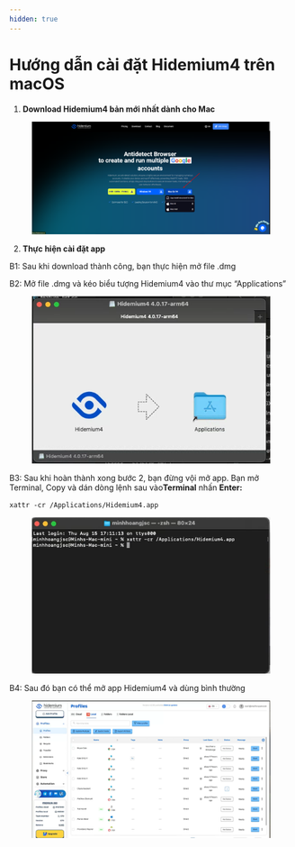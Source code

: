 ```yaml
---
hidden: true
---
```


# Hướng dẫn cài đặt Hidemium4 trên macOS

1. **Download Hidemium4 bản mới nhất dành cho Mac**

<figure><img src=".gitbook/assets/image (153).png" alt=""><figcaption></figcaption></figure>

2. **Thực hiện cài đặt app**

B1: Sau khi download thành công, bạn thực hiện mở file .dmg

B2: Mở file .dmg và kéo biểu tượng Hidemium4 vào thư mục “Applications”

<figure><img src=".gitbook/assets/image (151).png" alt=""><figcaption></figcaption></figure>

B3: Sau khi hoàn thành xong bước 2, bạn đừng vội mở app. Bạn mở Terminal, Copy và dán dòng lệnh sau vào**Terminal** nhấn **Enter:**

```
xattr -cr /Applications/Hidemium4.app
```

<figure><img src=".gitbook/assets/image (155).png" alt=""><figcaption></figcaption></figure>

B4: Sau đó bạn có thể mở app Hidemium4 và dùng bình thường

<figure><img src=".gitbook/assets/image (154).png" alt=""><figcaption></figcaption></figure>

